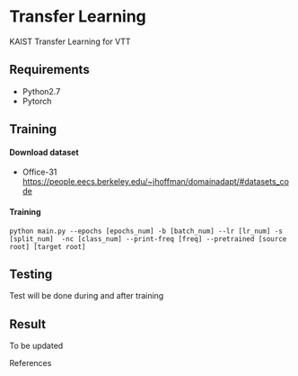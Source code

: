 # Transfer Learning
KAIST Transfer Learning for VTT


Requirements
------------

* Python2.7
* Pytorch

Training
--------

#### Download dataset
* Office-31 <https://people.eecs.berkeley.edu/~jhoffman/domainadapt/#datasets_code>

#### Training
```
python main.py --epochs [epochs_num] -b [batch_num] --lr [lr_num] -s [split_num]  -nc [class_num] --print-freq [freq] --pretrained [source root] [target root]

```

Testing
-------

Test will be done during and after training

Result
------
To be updated

References
